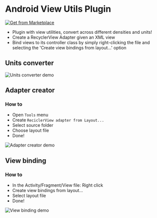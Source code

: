 # Android View Utils Plugin

[![Get from Marketplace](button.png "Download plugin")](https://plugins.jetbrains.com/plugin/13549-android-view-utils)

- Plugin with view utilities, convert across different densities and units!
- Create a RecyclerView Adapter given an XML view
- Bind views to its controller class by simply right-clicking the file and selecting the 'Create view bindings from layout...' option

## Units converter
![Units converter demo](gifs/units_converter.gif)

## Adapter creator
### How to
- Open `Tools` menu
- Create `ReciclerView adapter from Layout...`
- Select source folder
- Choose layout file
- Done!

![Adapter creator demo](gifs/adapter_creator.gif)

## View binding
### How to
- In the Activity/Fragment/View file: Right click
- Create view bindings from layout...
- Select layout file
- Done!

![View binding demo](gifs/view_bindings.gif)
